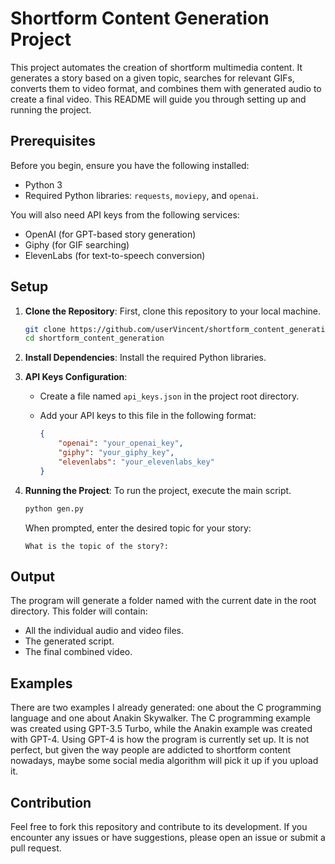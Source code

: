 
# Shortform Content Generation Project

This project automates the creation of shortform multimedia content. It generates a story based on a given topic, 
searches for relevant GIFs, converts them to video format, and combines them with generated audio to create a final video. 
This README will guide you through setting up and running the project.

## Prerequisites

Before you begin, ensure you have the following installed:
- Python 3
- Required Python libraries: `requests`, `moviepy`, and `openai`.

You will also need API keys from the following services:
- OpenAI (for GPT-based story generation)
- Giphy (for GIF searching)
- ElevenLabs (for text-to-speech conversion)

## Setup

1. **Clone the Repository**: First, clone this repository to your local machine.

   ```bash
   git clone https://github.com/userVincent/shortform_content_generation.git
   cd shortform_content_generation
   ```

2. **Install Dependencies**: Install the required Python libraries.

3. **API Keys Configuration**:
   - Create a file named `api_keys.json` in the project root directory.
   - Add your API keys to this file in the following format:

     ```json
     {
         "openai": "your_openai_key",
         "giphy": "your_giphy_key",
         "elevenlabs": "your_elevenlabs_key"
     }
     ```

4. **Running the Project**: To run the project, execute the main script.

   ```bash
   python gen.py
   ```

   When prompted, enter the desired topic for your story:

   ```
   What is the topic of the story?:
   ```

## Output

The program will generate a folder named with the current date in the root directory. This folder will contain:
- All the individual audio and video files.
- The generated script.
- The final combined video.

## Examples

There are two examples I already generated: one about the C programming language and one about Anakin Skywalker. 
The C programming example was created using GPT-3.5 Turbo, while the Anakin example was created with GPT-4. 
Using GPT-4 is how the program is currently set up. It is not perfect, but given the way people are addicted to shortform content nowadays, 
maybe some social media algorithm will pick it up if you upload it.

## Contribution

Feel free to fork this repository and contribute to its development. If you encounter any issues or have suggestions, 
please open an issue or submit a pull request.
